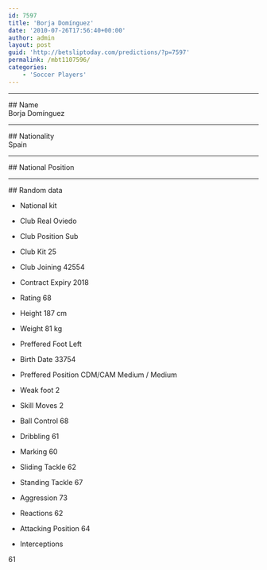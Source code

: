 ```yaml
---
id: 7597
title: 'Borja Domínguez'
date: '2010-07-26T17:56:40+00:00'
author: admin
layout: post
guid: 'http://betsliptoday.com/predictions/?p=7597'
permalink: /mbt1107596/
categories:
    - 'Soccer Players'
---
```


- - - - - -

\## Name  
 Borja Domínguez

- - - - - -

\## Nationality  
 Spain

- - - - - -

\## National Position

- - - - - -

\## Random data

- National kit
- Club
 Real Oviedo

- Club Position
 Sub

- Club Kit
 25

- Club Joining
 42554

- Contract Expiry
 2018

- Rating
 68

- Height
 187 cm

- Weight
 81 kg

- Preffered Foot
 Left

- Birth Date
 33754

- Preffered Position
 CDM/CAM Medium / Medium

- Weak foot
 2

- Skill Moves
 2

- Ball Control
 68

- Dribbling
 61

- Marking
 60

- Sliding Tackle
 62

- Standing Tackle
 67

- Aggression
 73

- Reactions
 62

- Attacking Position
 64

- Interceptions

 61